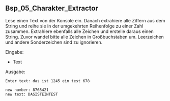 ## Bsp_05_Charakter_Extractor

Lese einen Text von der Konsole ein. Danach extrahiere alle Ziffern aus dem String und reihe sie in der umgekehrten Reihenfolge zu einer Zahl zusammen. Extrahiere ebenfalls alle Zeichen und erstelle daraus einen String. Zuvor wandel bitte alle Zeichen in Großbuchstaben um. Leerzeichen und andere Sonderzeichen sind zu ignorieren.

Eingabe:

* Text

Ausgabe:

```
Enter text: das ist 1245 ein test 678

new number: 8765421
new text: DASISTEINTEST
```
